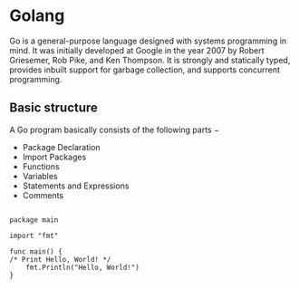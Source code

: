 # Golang

Go is a general-purpose language designed with systems programming in mind. It was initially developed at Google in the year 2007 by Robert Griesemer, Rob Pike, and Ken Thompson. It is strongly and statically typed, provides inbuilt support for garbage collection, and supports concurrent programming.

## Basic structure

A Go program basically consists of the following parts −

- Package Declaration
- Import Packages
- Functions
- Variables
- Statements and Expressions
- Comments

```

package main

import "fmt"

func main() {
/* Print Hello, World! */
    fmt.Println("Hello, World!")
}

```
